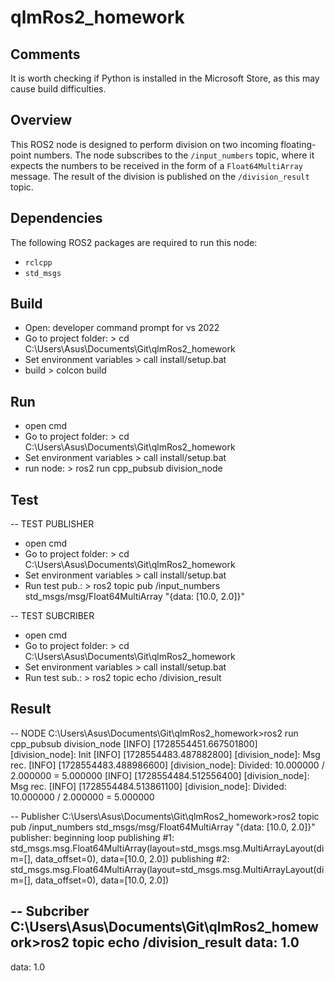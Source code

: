# qlmRos2_homework

## Comments
It is worth checking if Python is installed in the Microsoft Store, as this may cause build difficulties.

## Overview
This ROS2 node is designed to perform division on two incoming floating-point numbers. The node subscribes to the `/input_numbers` topic, where it expects the numbers to be received in the form of a `Float64MultiArray` message. The result of the division is published on the `/division_result` topic.


## Dependencies
The following ROS2 packages are required to run this node:
- `rclcpp`
- `std_msgs`

## Build
- Open: developer command prompt for vs 2022
- Go to project folder: > cd C:\Users\Asus\Documents\Git\qlmRos2_homework
- Set environment variables > call install/setup.bat
- build > colcon build

## Run 
- open cmd 
- Go to project folder: > cd C:\Users\Asus\Documents\Git\qlmRos2_homework
- Set environment variables > call install/setup.bat
- run node: > ros2 run cpp_pubsub division_node

## Test 
-- TEST PUBLISHER 
- open cmd 
- Go to project folder: > cd C:\Users\Asus\Documents\Git\qlmRos2_homework
- Set environment variables > call install/setup.bat
- Run test pub.: > ros2 topic pub /input_numbers std_msgs/msg/Float64MultiArray "{data: [10.0, 2.0]}"

-- TEST SUBCRIBER
- open cmd 
- Go to project folder: > cd C:\Users\Asus\Documents\Git\qlmRos2_homework
- Set environment variables > call install/setup.bat
- Run test sub.: > ros2 topic echo /division_result

## Result

-- NODE 
C:\Users\Asus\Documents\Git\qlmRos2_homework>ros2 run cpp_pubsub division_node
[INFO] [1728554451.667501800] [division_node]: Init
[INFO] [1728554483.487882800] [division_node]: Msg rec.
[INFO] [1728554483.488986600] [division_node]: Divided: 10.000000 / 2.000000 = 5.000000
[INFO] [1728554484.512556400] [division_node]: Msg rec.
[INFO] [1728554484.513861100] [division_node]: Divided: 10.000000 / 2.000000 = 5.000000

-- Publisher
C:\Users\Asus\Documents\Git\qlmRos2_homework>ros2 topic pub /input_numbers std_msgs/msg/Float64MultiArray "{data: [10.0, 2.0]}"
publisher: beginning loop
publishing #1: std_msgs.msg.Float64MultiArray(layout=std_msgs.msg.MultiArrayLayout(dim=[], data_offset=0), data=[10.0, 2.0])
publishing #2: std_msgs.msg.Float64MultiArray(layout=std_msgs.msg.MultiArrayLayout(dim=[], data_offset=0), data=[10.0, 2.0])

-- Subcriber 
C:\Users\Asus\Documents\Git\qlmRos2_homework>ros2 topic echo /division_result
data: 1.0
---
data: 1.0